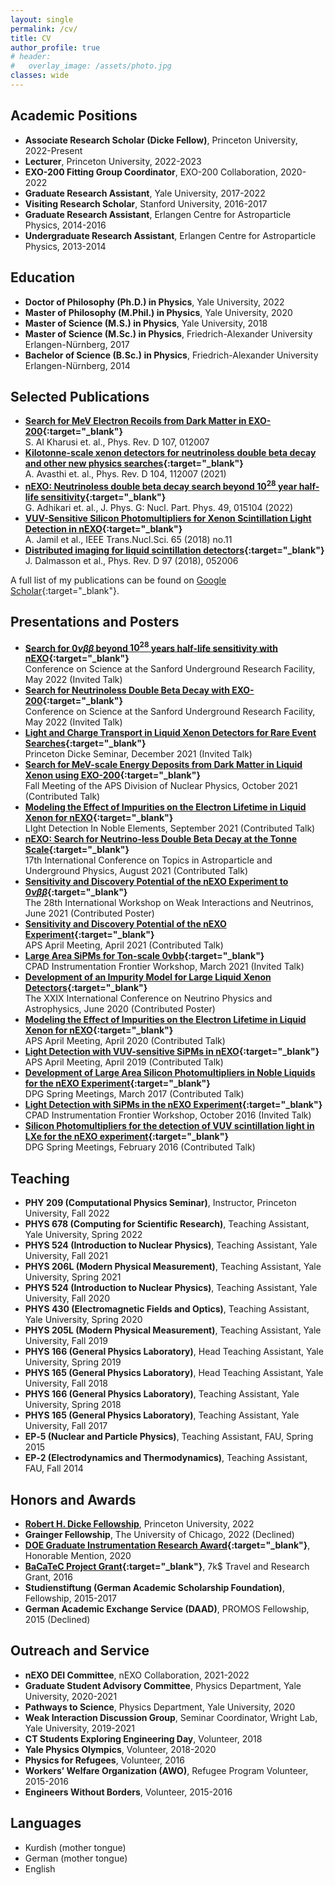 ```yaml
---
layout: single
permalink: /cv/
title: CV
author_profile: true
# header:
#   overlay_image: /assets/photo.jpg
classes: wide
---
```


<!-- ## Short Bio
I am a PhD student in physics with interest in fundamental interactions of particles, particularly the interactions of Neutrinos and their role in the Standard Model and beyond. My research is focused on neutrinoless double beta decay $(0\nu\beta\beta)$ and data analysis, simulation and instrumentation related to it. -->

## Academic Positions
- **Associate Research Scholar (Dicke Fellow)**, Princeton University, 2022-Present
- **Lecturer**, Princeton University, 2022-2023
- **EXO-200 Fitting Group Coordinator**, EXO-200 Collaboration, 2020-2022
- **Graduate Research Assistant**, Yale University, 2017-2022
- **Visiting Research Scholar**, Stanford University, 2016-2017
- **Graduate Research Assistant**, Erlangen Centre for Astroparticle Physics, 2014-2016
- **Undergraduate Research Assistant**, Erlangen Centre for Astroparticle Physics, 2013-2014

## Education
- **Doctor of Philosophy (Ph.D.) in Physics**, Yale University, 2022
- **Master of Philosophy (M.Phil.) in Physics**, Yale University, 2020
- **Master of Science (M.S.) in Physics**, Yale University, 2018
- **Master of Science (M.Sc.) in Physics**, Friedrich-Alexander University Erlangen-Nürnberg, 2017
- **Bachelor of Science (B.Sc.) in Physics**, Friedrich-Alexander University Erlangen-Nürnberg, 2014

## Selected Publications
- **[Search for MeV Electron Recoils from Dark Matter in EXO-200](https://journals.aps.org/prd/abstract/10.1103/PhysRevD.107.012007){:target="_blank"}**\
S. Al Kharusi et. al., Phys. Rev. D 107, 012007
- **[Kilotonne-scale xenon detectors for neutrinoless double beta decay and other new physics searches](https://journals.aps.org/prd/abstract/10.1103/PhysRevD.104.112007){:target="_blank"}**\
A. Avasthi et. al., Phys. Rev. D 104, 112007 (2021)
- **[nEXO: Neutrinoless double beta decay search beyond $\mathbf{10^{28}}$ year half-life sensitivity](https://iopscience.iop.org/article/10.1088/1361-6471/ac3631){:target="_blank"}**\
G. Adhikari et. al., J. Phys. G: Nucl. Part. Phys. 49, 015104 (2022)
- **[VUV-Sensitive Silicon Photomultipliers for Xenon Scintillation Light Detection in nEXO](https://ieeexplore.ieee.org/document/8490731){:target="_blank"}**\
A. Jamil et al., IEEE Trans.Nucl.Sci. 65 (2018) no.11
- **[Distributed imaging for liquid scintillation detectors](https://journals.aps.org/prd/abstract/10.1103/PhysRevD.97.052006){:target="_blank"}**\
J. Dalmasson et al., Phys. Rev. D 97 (2018), 052006


A full list of my publications can be found on [Google Scholar](https://scholar.google.com/citations?user=Bw_nvqQAAAAJ&hl=en&oi=ao){:target="_blank"}.

## Presentations and Posters

- **[Search for $0\nu\beta\beta$ beyond $10^{28}$ years half-life sensitivity with nEXO](https://indico.sanfordlab.org/event/28/contributions/365/){:target="_blank"}**\
Conference on Science at the Sanford Underground Research Facility, May 2022 (Invited Talk)
- **[Search for Neutrinoless Double Beta Decay with EXO-200](https://indico.sanfordlab.org/event/28/contributions/313/){:target="_blank"}**\
Conference on Science at the Sanford Underground Research Facility, May 2022 (Invited Talk)
- **[Light and Charge Transport in Liquid Xenon Detectors for Rare Event Searches](https://phy.princeton.edu/events/special-seminar-dicke-candidate-ako-jamil-yale-university-light-and-charge-transport-liquid){:target="_blank"}**\
Princeton Dicke Seminar, December 2021 (Invited Talk)
- **[Search for MeV-scale Energy Deposits from Dark Matter in Liquid Xenon using EXO-200](https://meetings.aps.org/Meeting/DNP21/Session/QL.6){:target="_blank"}**\
Fall Meeting of the APS Division of Nuclear Physics, October 2021 (Contributed Talk)
- **[Modeling the Effect of Impurities on the Electron Lifetime in Liquid Xenon for nEXO](https://indico.physics.ucsd.edu/event/1/contributions/79/){:target="_blank"}**\
LIght Detection In Noble Elements, September 2021 (Contributed Talk)
- **[nEXO: Search for Neutrino-less Double Beta Decay at the Tonne Scale](https://indico.ific.uv.es/event/6178/contributions/15490/){:target="_blank"}**\
17th International Conference on Topics in Astroparticle and Underground Physics, August 2021 (Contributed Talk)
- **[Sensitivity and Discovery Potential of the nEXO Experiment to $0\nu\beta\beta$](https://meetings.aps.org/Meeting/APR21/Session/T13.6){:target="_blank"}**\
The 28th International Workshop on Weak Interactions and Neutrinos, June 2021 (Contributed Poster)
- **[Sensitivity and Discovery Potential of the nEXO Experiment](https://indico.fnal.gov/event/44492/contributions/214279/){:target="_blank"}**\
APS April Meeting, April 2021 (Contributed Talk)
- **[Large Area SiPMs for Ton-scale 0vbb](https://indico.fnal.gov/event/46746/contributions/203542/){:target="_blank"}**\
CPAD Instrumentation Frontier Workshop, March 2021 (Invited Talk)
- **[Development of an Impurity Model for Large Liquid Xenon Detectors](https://indico.fnal.gov/event/19348/contributions/186462/){:target="_blank"}**\
The XXIX International Conference on Neutrino Physics and Astrophysics, June 2020 (Contributed Poster)
- **[Modeling the Effect of Impurities on the Electron Lifetime in Liquid Xenon for nEXO](https://meetings.aps.org/Meeting/APR20/Session/D20.6){:target="_blank"}**\
APS April Meeting, April 2020 (Contributed Talk)
- **[Light Detection with VUV-sensitive SiPMs in nEXO](https://meetings.aps.org/Meeting/APR19/Session/J10.8){:target="_blank"}**\
APS April Meeting, April 2019 (Contributed Talk)
- **[Development of Large Area Silicon Photomultipliers in Noble Liquids for the nEXO Experiment](https://www.dpg-verhandlungen.de/year/2017/conference/muenster/part/t/session/12/contribution/4){:target="_blank"}**\
DPG Spring Meetings, March 2017 (Contributed Talk)
- **[Light Detection with SiPMs in the nEXO Experiment](http://hep.caltech.edu/cpad2016/){:target="_blank"}**\
CPAD Instrumentation Frontier Workshop, October 2016 (Invited Talk)
- **[Silicon Photomultipliers for the detection of VUV scintillation light in LXe for the nEXO experiment](https://www.dpg-verhandlungen.de/year/2016/conference/hamburg/part/t/session/36/contribution/4){:target="_blank"}**\
DPG Spring Meetings, February 2016 (Contributed Talk)

## Teaching
- **PHY 209 (Computational Physics Seminar)**, Instructor, Princeton University, Fall 2022
- **PHYS 678 (Computing for Scientific Research)**, Teaching Assistant, Yale University, Spring 2022
- **PHYS 524 (Introduction to Nuclear Physics)**, Teaching Assistant, Yale University, Fall 2021
- **PHYS 206L (Modern Physical Measurement)**, Teaching Assistant, Yale University, Spring 2021
- **PHYS 524 (Introduction to Nuclear Physics)**, Teaching Assistant, Yale University, Fall 2020
- **PHYS 430 (Electromagnetic Fields and Optics)**, Teaching Assistant, Yale University, Spring 2020
- **PHYS 205L (Modern Physical Measurement)**, Teaching Assistant, Yale University, Fall 2019
- **PHYS 166 (General Physics Laboratory)**, Head Teaching Assistant, Yale University, Spring 2019
- **PHYS 165 (General Physics Laboratory)**, Head Teaching Assistant, Yale University, Fall 2018
- **PHYS 166 (General Physics Laboratory)**, Teaching Assistant, Yale University, Spring 2018
- **PHYS 165 (General Physics Laboratory)**, Teaching Assistant, Yale University, Fall 2017
- **EP‐5 (Nuclear and Particle Physics)**, Teaching Assistant, FAU, Spring 2015
- **EP‐2 (Electrodynamics and Thermodynamics)**, Teaching Assistant, FAU, Fall 2014

## Honors and Awards
- **[Robert H. Dicke Fellowship](https://phy.princeton.edu/dicke-fellows)**, Princeton University, 2022
- **Grainger Fellowship**, The University of Chicago, 2022 (Declined)
- **[DOE Graduate Instrumentation Research Award](https://detectors.fnal.gov/gira/gira-2020-results/){:target="_blank"}**, Honorable Mention, 2020
- **[BaCaTeC Project Grant](http://www.bacatec.de/en/gefoerderte_projekte.html){:target="_blank"}**,
7k$ Travel and Research Grant, 2016
- **Studienstiftung (German Academic Scholarship Foundation)**, Fellowship, 2015-2017
- **German Academic Exchange Service (DAAD)**, PROMOS Fellowship, 2015 (Declined)

## Outreach and Service
- **nEXO DEI Committee**, nEXO Collaboration, 2021-2022
- **Graduate Student Advisory Committee**, Physics Department, Yale University, 2020-2021
- **Pathways to Science**, Physics Department, Yale University, 2020
- **Weak Interaction Discussion Group**, Seminar Coordinator, Wright Lab, Yale University, 2019-2021
- **CT Students Exploring Engineering Day**, Volunteer, 2018
- **Yale Physics Olympics**, Volunteer, 2018-2020
- **Physics for Refugees**, Volunteer, 2016
- **Workers’ Welfare Organization (AWO)**, Refugee Program Volunteer, 2015-2016
- **Engineers Without Borders**, Volunteer, 2015-2016

## Languages
- Kurdish (mother tongue)
- German (mother tongue)
- English
